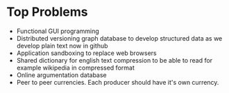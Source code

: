 # Top Problems

* Functional GUI programming
* Distributed versioning graph database to develop structured data as we develop plain text now in github
* Application sandboxing to replace web browsers
* Shared dictionary for english text compression to be able to read for example wikipedia in compressed format
* Online argumentation database
* Peer to peer currencies. Each producer should have it's own currency.

